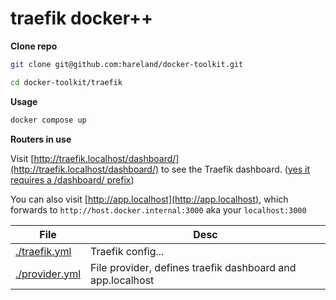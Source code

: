 # traefik docker++

**Clone repo**

```bash
git clone git@github.com:hareland/docker-toolkit.git

cd docker-toolkit/traefik
```

**Usage**

```bash
docker compose up
```

**Routers in use**

Visit [http://traefik.localhost/dashboard/](http://traefik.localhost/dashboard/) to see the Traefik
dashboard. ([yes it requires a /dashboard/ prefix](https://doc.traefik.io/traefik/operations/dashboard/))

You can also visit [http://app.localhost](http://app.localhost), which forwards to `http://host.docker.internal:3000`
aka your `localhost:3000`

| File                             | Desc                                                       |
|----------------------------------|------------------------------------------------------------|
| [./traefik.yml](./traefik.yml)   | Traefik config...                                          |
| [./provider.yml](./provider.yml) | File provider, defines traefik dashboard and app.localhost |

